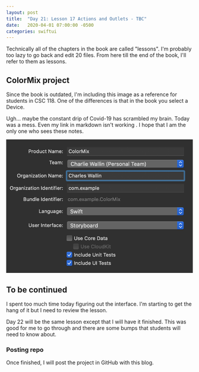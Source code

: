 ```yaml
---
layout: post
title:  "Day 21: Lesson 17 Actions and Outlets - TBC"
date:   2020-04-01 07:00:00 -0500
categories: swiftui
---
```

Technically all of the chapters in the book are called "lessons". I'm probably too lazy to go back and edit 20 files. From here till the end of the book, I'll refer to them as lessons.



## ColorMix project

Since the book is outdated, I'm including this image as a reference for students in CSC 118. One of the differences is that in the book you select a Device.

Ugh... maybe the constant drip of Covid-19 has scrambled my brain. Today was a mess. Even my link in markdown isn't working <sigh>. I hope that I am the only one who sees these notes.

![color-mix-project-setup.png](images/color-mix-project-setup.png "ColorMix Setup")


## To be continued

I spent too much time today figuring out the interface. I'm starting to get the hang of it but I need to review the lesson. 

Day 22 will be the same lesson except that I will have it finished. This was good for me to go through and there are some bumps that students will need to know about.

### Posting repo

Once finished, I will post the project in GitHub with this blog.

